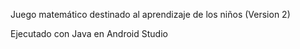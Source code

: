 Juego matemático destinado al aprendizaje de los niños (Version 2)

Ejecutado con Java en Android Studio
